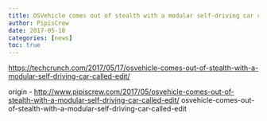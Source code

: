 ```yaml
---
title: OSVehicle comes out of stealth with a modular self-driving car called EDIT
author: PipisCrew
date: 2017-05-18
categories: [news]
toc: true
---
```


https://techcrunch.com/2017/05/17/osvehicle-comes-out-of-stealth-with-a-modular-self-driving-car-called-edit/

origin - http://www.pipiscrew.com/2017/05/osvehicle-comes-out-of-stealth-with-a-modular-self-driving-car-called-edit/ osvehicle-comes-out-of-stealth-with-a-modular-self-driving-car-called-edit